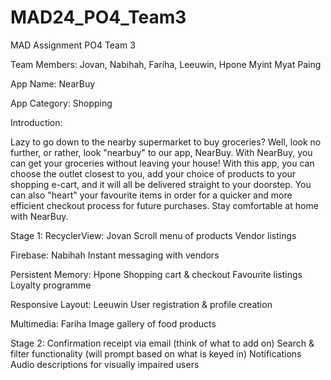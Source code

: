# MAD24_PO4_Team3
MAD Assignment PO4 Team 3

Team Members:
Jovan,
Nabihah,
Fariha,
Leeuwin,
Hpone Myint Myat Paing

App Name: NearBuy

App Category: Shopping

Introduction:

Lazy to go down to the nearby supermarket to buy groceries? Well, look no further, or rather, look "nearbuy" to our app, NearBuy.
With NearBuy, you can get your groceries without leaving your house!
With this app, you can choose the outlet closest to you, add your choice of products to your shopping e-cart, and it will all be delivered straight to your doorstep.
You can also "heart" your favourite items in order for a quicker and more efficient checkout process for future purchases.
Stay comfortable at home with NearBuy.

Stage 1:
RecyclerView: Jovan
Scroll menu of products
Vendor listings

Firebase: Nabihah
Instant messaging with vendors

Persistent Memory: Hpone
Shopping cart & checkout
Favourite listings
Loyalty programme

Responsive Layout: Leeuwin
User registration & profile creation

Multimedia: Fariha
Image gallery of food products



Stage 2:
Confirmation receipt via email (think of what to add on)
Search & filter functionality (will prompt based on what is keyed in)
Notifications
Audio descriptions for visually impaired users
